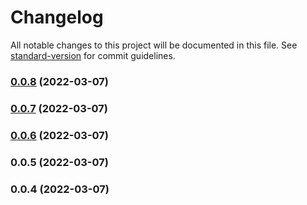 # Changelog

All notable changes to this project will be documented in this file. See [standard-version](https://github.com/conventional-changelog/standard-version) for commit guidelines.

### [0.0.8](https://github.com/haiilo/catalyst/compare/@haiilo/catalyst-icons/v0.0.7...@haiilo/catalyst-icons/v0.0.8) (2022-03-07)

### [0.0.7](https://github.com/haiilo/catalyst/compare/@haiilo/catalyst-icons/v0.0.6...@haiilo/catalyst-icons/v0.0.7) (2022-03-07)

### [0.0.6](https://github.com/haiilo/catalyst/compare/@haiilo/catalyst-icons/v0.0.5...@haiilo/catalyst-icons/v0.0.6) (2022-03-07)

### 0.0.5 (2022-03-07)

### 0.0.4 (2022-03-07)
